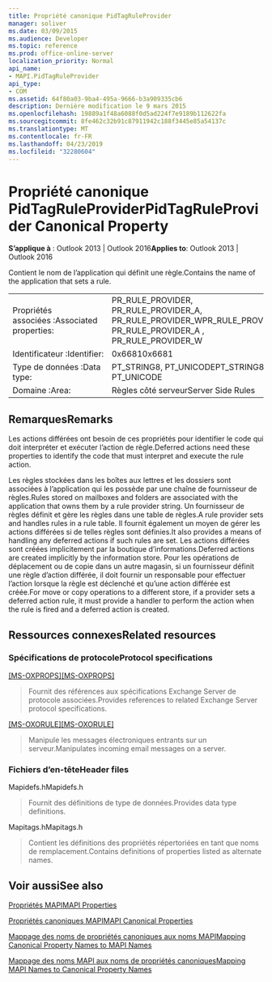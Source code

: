 ```yaml
---
title: Propriété canonique PidTagRuleProvider
manager: soliver
ms.date: 03/09/2015
ms.audience: Developer
ms.topic: reference
ms.prod: office-online-server
localization_priority: Normal
api_name:
- MAPI.PidTagRuleProvider
api_type:
- COM
ms.assetid: 64f80a03-9ba4-495a-9666-b3a909335cb6
description: Dernière modification le 9 mars 2015
ms.openlocfilehash: 19889a1f48a6088f0d5ad224f7e9189b112622fa
ms.sourcegitcommit: 8fe462c32b91c87911942c188f3445e85a54137c
ms.translationtype: MT
ms.contentlocale: fr-FR
ms.lasthandoff: 04/23/2019
ms.locfileid: "32280604"
---
```

# <a name="pidtagruleprovider-canonical-property"></a><span data-ttu-id="c8802-103">Propriété canonique PidTagRuleProvider</span><span class="sxs-lookup"><span data-stu-id="c8802-103">PidTagRuleProvider Canonical Property</span></span>

  
  
<span data-ttu-id="c8802-104">**S’applique à** : Outlook 2013 | Outlook 2016</span><span class="sxs-lookup"><span data-stu-id="c8802-104">**Applies to**: Outlook 2013 | Outlook 2016</span></span> 
  
<span data-ttu-id="c8802-105">Contient le nom de l’application qui définit une règle.</span><span class="sxs-lookup"><span data-stu-id="c8802-105">Contains the name of the application that sets a rule.</span></span>
  
|||
|:-----|:-----|
|<span data-ttu-id="c8802-106">Propriétés associées :</span><span class="sxs-lookup"><span data-stu-id="c8802-106">Associated properties:</span></span>  <br/> |<span data-ttu-id="c8802-107">PR_RULE_PROVIDER, PR_RULE_PROVIDER_A, PR_RULE_PROVIDER_W</span><span class="sxs-lookup"><span data-stu-id="c8802-107">PR_RULE_PROVIDER, PR_RULE_PROVIDER_A , PR_RULE_PROVIDER_W</span></span>  <br/> |
|<span data-ttu-id="c8802-108">Identificateur :</span><span class="sxs-lookup"><span data-stu-id="c8802-108">Identifier:</span></span>  <br/> |<span data-ttu-id="c8802-109">0x6681</span><span class="sxs-lookup"><span data-stu-id="c8802-109">0x6681</span></span>  <br/> |
|<span data-ttu-id="c8802-110">Type de données :</span><span class="sxs-lookup"><span data-stu-id="c8802-110">Data type:</span></span>  <br/> |<span data-ttu-id="c8802-111">PT_STRING8, PT_UNICODE</span><span class="sxs-lookup"><span data-stu-id="c8802-111">PT_STRING8, PT_UNICODE</span></span>  <br/> |
|<span data-ttu-id="c8802-112">Domaine :</span><span class="sxs-lookup"><span data-stu-id="c8802-112">Area:</span></span>  <br/> |<span data-ttu-id="c8802-113">Règles côté serveur</span><span class="sxs-lookup"><span data-stu-id="c8802-113">Server Side Rules</span></span>  <br/> |
   
## <a name="remarks"></a><span data-ttu-id="c8802-114">Remarques</span><span class="sxs-lookup"><span data-stu-id="c8802-114">Remarks</span></span>

<span data-ttu-id="c8802-115">Les actions différées ont besoin de ces propriétés pour identifier le code qui doit interpréter et exécuter l’action de règle.</span><span class="sxs-lookup"><span data-stu-id="c8802-115">Deferred actions need these properties to identify the code that must interpret and execute the rule action.</span></span>
  
<span data-ttu-id="c8802-116">Les règles stockées dans les boîtes aux lettres et les dossiers sont associées à l’application qui les possède par une chaîne de fournisseur de règles.</span><span class="sxs-lookup"><span data-stu-id="c8802-116">Rules stored on mailboxes and folders are associated with the application that owns them by a rule provider string.</span></span> <span data-ttu-id="c8802-117">Un fournisseur de règles définit et gère les règles dans une table de règles.</span><span class="sxs-lookup"><span data-stu-id="c8802-117">A rule provider sets and handles rules in a rule table.</span></span> <span data-ttu-id="c8802-118">Il fournit également un moyen de gérer les actions différées si de telles règles sont définies.</span><span class="sxs-lookup"><span data-stu-id="c8802-118">It also provides a means of handling any deferred actions if such rules are set.</span></span> <span data-ttu-id="c8802-119">Les actions différées sont créées implicitement par la boutique d’informations.</span><span class="sxs-lookup"><span data-stu-id="c8802-119">Deferred actions are created implicitly by the information store.</span></span> <span data-ttu-id="c8802-120">Pour les opérations de déplacement ou de copie dans un autre magasin, si un fournisseur définit une règle d’action différée, il doit fournir un responsable pour effectuer l’action lorsque la règle est déclenché et qu’une action différée est créée.</span><span class="sxs-lookup"><span data-stu-id="c8802-120">For move or copy operations to a different store, if a provider sets a deferred action rule, it must provide a handler to perform the action when the rule is fired and a deferred action is created.</span></span>
  
## <a name="related-resources"></a><span data-ttu-id="c8802-121">Ressources connexes</span><span class="sxs-lookup"><span data-stu-id="c8802-121">Related resources</span></span>

### <a name="protocol-specifications"></a><span data-ttu-id="c8802-122">Spécifications de protocole</span><span class="sxs-lookup"><span data-stu-id="c8802-122">Protocol specifications</span></span>

<span data-ttu-id="c8802-123">[[MS-OXPROPS]](https://msdn.microsoft.com/library/f6ab1613-aefe-447d-a49c-18217230b148%28Office.15%29.aspx)</span><span class="sxs-lookup"><span data-stu-id="c8802-123">[[MS-OXPROPS]](https://msdn.microsoft.com/library/f6ab1613-aefe-447d-a49c-18217230b148%28Office.15%29.aspx)</span></span>
  
> <span data-ttu-id="c8802-124">Fournit des références aux spécifications Exchange Server de protocole associées.</span><span class="sxs-lookup"><span data-stu-id="c8802-124">Provides references to related Exchange Server protocol specifications.</span></span>
    
<span data-ttu-id="c8802-125">[[MS-OXORULE]](https://msdn.microsoft.com/library/70ac9436-501e-43e2-9163-20d2b546b886%28Office.15%29.aspx)</span><span class="sxs-lookup"><span data-stu-id="c8802-125">[[MS-OXORULE]](https://msdn.microsoft.com/library/70ac9436-501e-43e2-9163-20d2b546b886%28Office.15%29.aspx)</span></span>
  
> <span data-ttu-id="c8802-126">Manipule les messages électroniques entrants sur un serveur.</span><span class="sxs-lookup"><span data-stu-id="c8802-126">Manipulates incoming email messages on a server.</span></span>
    
### <a name="header-files"></a><span data-ttu-id="c8802-127">Fichiers d’en-tête</span><span class="sxs-lookup"><span data-stu-id="c8802-127">Header files</span></span>

<span data-ttu-id="c8802-128">Mapidefs.h</span><span class="sxs-lookup"><span data-stu-id="c8802-128">Mapidefs.h</span></span>
  
> <span data-ttu-id="c8802-129">Fournit des définitions de type de données.</span><span class="sxs-lookup"><span data-stu-id="c8802-129">Provides data type definitions.</span></span>
    
<span data-ttu-id="c8802-130">Mapitags.h</span><span class="sxs-lookup"><span data-stu-id="c8802-130">Mapitags.h</span></span>
  
> <span data-ttu-id="c8802-131">Contient les définitions des propriétés répertoriées en tant que noms de remplacement.</span><span class="sxs-lookup"><span data-stu-id="c8802-131">Contains definitions of properties listed as alternate names.</span></span>
    
## <a name="see-also"></a><span data-ttu-id="c8802-132">Voir aussi</span><span class="sxs-lookup"><span data-stu-id="c8802-132">See also</span></span>



[<span data-ttu-id="c8802-133">Propriétés MAPI</span><span class="sxs-lookup"><span data-stu-id="c8802-133">MAPI Properties</span></span>](mapi-properties.md)
  
[<span data-ttu-id="c8802-134">Propriétés canoniques MAPI</span><span class="sxs-lookup"><span data-stu-id="c8802-134">MAPI Canonical Properties</span></span>](mapi-canonical-properties.md)
  
[<span data-ttu-id="c8802-135">Mappage des noms de propriétés canoniques aux noms MAPI</span><span class="sxs-lookup"><span data-stu-id="c8802-135">Mapping Canonical Property Names to MAPI Names</span></span>](mapping-canonical-property-names-to-mapi-names.md)
  
[<span data-ttu-id="c8802-136">Mappage des noms MAPI aux noms de propriétés canoniques</span><span class="sxs-lookup"><span data-stu-id="c8802-136">Mapping MAPI Names to Canonical Property Names</span></span>](mapping-mapi-names-to-canonical-property-names.md)

